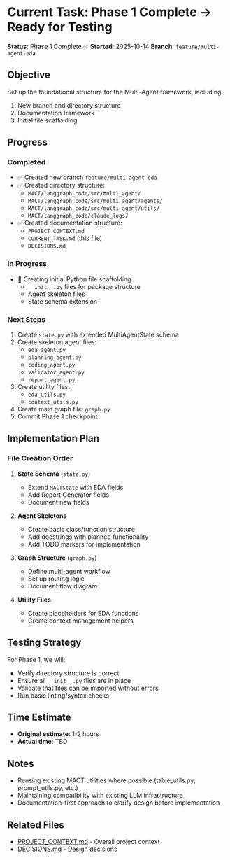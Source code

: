 # Current Task: Phase 1 Complete → Ready for Testing

**Status**: Phase 1 Complete ✅
**Started**: 2025-10-14
**Branch**: `feature/multi-agent-eda`

## Objective

Set up the foundational structure for the Multi-Agent framework, including:
1. New branch and directory structure
2. Documentation framework
3. Initial file scaffolding

## Progress

### Completed
- ✅ Created new branch `feature/multi-agent-eda`
- ✅ Created directory structure:
  - `MACT/langgraph_code/src/multi_agent/`
  - `MACT/langgraph_code/src/multi_agent/agents/`
  - `MACT/langgraph_code/src/multi_agent/utils/`
  - `MACT/langgraph_code/claude_logs/`
- ✅ Created documentation structure:
  - `PROJECT_CONTEXT.md`
  - `CURRENT_TASK.md` (this file)
  - `DECISIONS.md`

### In Progress
- 🔄 Creating initial Python file scaffolding
  - `__init__.py` files for package structure
  - Agent skeleton files
  - State schema extension

### Next Steps
1. Create `state.py` with extended MultiAgentState schema
2. Create skeleton agent files:
   - `eda_agent.py`
   - `planning_agent.py`
   - `coding_agent.py`
   - `validator_agent.py`
   - `report_agent.py`
3. Create utility files:
   - `eda_utils.py`
   - `context_utils.py`
4. Create main graph file: `graph.py`
5. Commit Phase 1 checkpoint

## Implementation Plan

### File Creation Order

1. **State Schema** (`state.py`)
   - Extend `MACTState` with EDA fields
   - Add Report Generator fields
   - Document new fields

2. **Agent Skeletons**
   - Create basic class/function structure
   - Add docstrings with planned functionality
   - Add TODO markers for implementation

3. **Graph Structure** (`graph.py`)
   - Define multi-agent workflow
   - Set up routing logic
   - Document flow diagram

4. **Utility Files**
   - Create placeholders for EDA functions
   - Create context management helpers

## Testing Strategy

For Phase 1, we will:
- Verify directory structure is correct
- Ensure all `__init__.py` files are in place
- Validate that files can be imported without errors
- Run basic linting/syntax checks

## Time Estimate

- **Original estimate**: 1-2 hours
- **Actual time**: TBD

## Notes

- Reusing existing MACT utilities where possible (table_utils.py, prompt_utils.py, etc.)
- Maintaining compatibility with existing LLM infrastructure
- Documentation-first approach to clarify design before implementation

## Related Files

- [PROJECT_CONTEXT.md](./PROJECT_CONTEXT.md) - Overall project context
- [DECISIONS.md](./DECISIONS.md) - Design decisions
